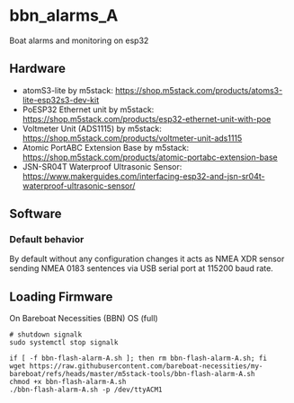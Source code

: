 # bbn_alarms_A
Boat alarms and monitoring on esp32

## Hardware

- atomS3-lite by m5stack:  https://shop.m5stack.com/products/atoms3-lite-esp32s3-dev-kit
- PoESP32 Ethernet unit by m5stack:  https://shop.m5stack.com/products/esp32-ethernet-unit-with-poe
- Voltmeter Unit (ADS1115) by m5stack:  https://shop.m5stack.com/products/voltmeter-unit-ads1115
- Atomic PortABC Extension Base by m5stack:  https://shop.m5stack.com/products/atomic-portabc-extension-base
- JSN-SR04T Waterproof Ultrasonic Sensor:  https://www.makerguides.com/interfacing-esp32-and-jsn-sr04t-waterproof-ultrasonic-sensor/

## Software

### Default behavior

By default without any configuration changes it acts as NMEA XDR sensor sending NMEA 0183 sentences via USB serial port at 115200 baud rate.


## Loading Firmware
On Bareboat Necessities (BBN) OS (full)

````
# shutdown signalk
sudo systemctl stop signalk

if [ -f bbn-flash-alarm-A.sh ]; then rm bbn-flash-alarm-A.sh; fi
wget https://raw.githubusercontent.com/bareboat-necessities/my-bareboat/refs/heads/master/m5stack-tools/bbn-flash-alarm-A.sh
chmod +x bbn-flash-alarm-A.sh 
./bbn-flash-alarm-A.sh -p /dev/ttyACM1

````
